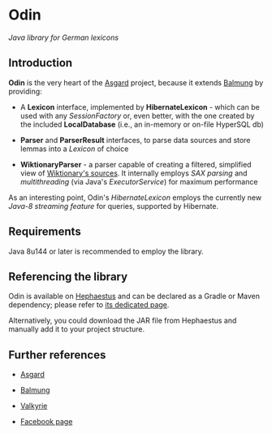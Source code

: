# Odin

*Java library for German lexicons*


## Introduction

**Odin** is the very heart of the [Asgard](https://github.com/giancosta86/Asgard) project, because it extends [Balmung](https://github.com/giancosta86/Balmung) by providing:

* A **Lexicon** interface, implemented by **HibernateLexicon** - which can be used with any *SessionFactory* or, even better, with the one created by the included **LocalDatabase** (i.e., an in-memory or on-file HyperSQL db)

* **Parser** and **ParserResult** interfaces, to parse data sources and store lemmas into a *Lexicon* of choice

* **WiktionaryParser** - a parser capable of creating a filtered, simplified view of [Wiktionary's sources](http://download.wikipedia.org/dewiktionary/latest/dewiktionary-latest-pages-articles.xml.bz2). It internally employs *SAX parsing* and *multithreading* (via Java's *ExecutorService*) for maximum performance


As an interesting point, Odin's *HibernateLexicon* employs the currently new *Java-8 streaming feature* for queries, supported by Hibernate.



## Requirements

Java 8u144 or later is recommended to employ the library.


## Referencing the library

Odin is available on [Hephaestus](https://bintray.com/giancosta86/Hephaestus) and can be declared as a Gradle or Maven dependency; please refer to [its dedicated page](https://bintray.com/giancosta86/Hephaestus/Odin).

Alternatively, you could download the JAR file from Hephaestus and manually add it to your project structure.




## Further references

* [Asgard](https://github.com/giancosta86/Asgard)

* [Balmung](https://github.com/giancosta86/Balmung)

* [Valkyrie](https://github.com/giancosta86/Valkyrie)

* [Facebook page](https://www.facebook.com/Asgard-Exploring-German-1992307761040815/)
